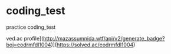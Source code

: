 # coding_test
practice coding_test

ved.ac profile](http://mazassumnida.wtf/api/v2/generate_badge?boj=eodrmfdl1004)](https://solved.ac/eodrmfdl1004)
